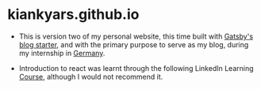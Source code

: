 # kiankyars.github.io
- This is version two of my personal website, this time built with [Gatsby's blog starter](https://github.com/gatsbyjs/gatsby-starter-blog), and with the primary purpose to serve as my blog, during my internship in [Germany](https://www.daad.de/rise/en/rise-germany/).

- Introduction to react was learnt through the following LinkedIn Learning [Course](https://www.linkedin.com/learning/hands-on-introduction-react), although I would not recommend it.
